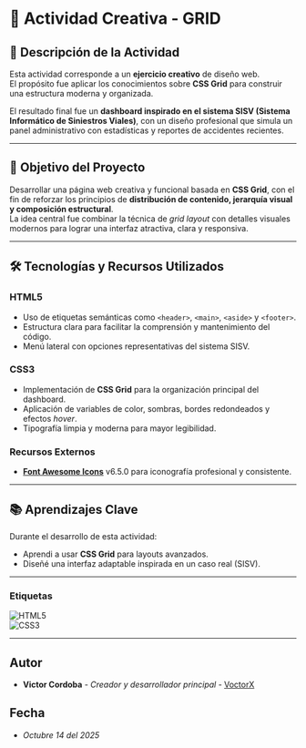 # 🧩 Actividad Creativa - GRID

## 📝 Descripción de la Actividad

Esta actividad corresponde a un **ejercicio creativo** de diseño web.  
El propósito fue aplicar los conocimientos sobre **CSS Grid** para construir una estructura moderna y organizada.

El resultado final fue un **dashboard inspirado en el sistema SISV (Sistema Informático de Siniestros Viales)**, con un diseño profesional que simula un panel administrativo con estadísticas y reportes de accidentes recientes.

---

## 🎯 Objetivo del Proyecto

Desarrollar una página web creativa y funcional basada en **CSS Grid**, con el fin de reforzar los principios de **distribución de contenido, jerarquía visual y composición estructural**.  
La idea central fue combinar la técnica de *grid layout* con detalles visuales modernos para lograr una interfaz atractiva, clara y responsiva.

---

## 🛠️ Tecnologías y Recursos Utilizados

### **HTML5**
- Uso de etiquetas semánticas como `<header>`, `<main>`, `<aside>` y `<footer>`.
- Estructura clara para facilitar la comprensión y mantenimiento del código.
- Menú lateral con opciones representativas del sistema SISV.

### **CSS3**
- Implementación de **CSS Grid** para la organización principal del dashboard.
- Aplicación de variables de color, sombras, bordes redondeados y efectos *hover*.
- Tipografía limpia y moderna para mayor legibilidad.

### **Recursos Externos**
- **[Font Awesome Icons](https://fontawesome.com/)** v6.5.0 para iconografía profesional y consistente.

---

## 📚 Aprendizajes Clave

Durante el desarrollo de esta actividad:
- Aprendi a usar **CSS Grid** para layouts avanzados.
- Diseñé una interfaz adaptable inspirada en un caso real (SISV).

---

### Etiquetas
![HTML5](https://img.shields.io/badge/HTML5-5-E34F26?style=for-the-badge&logo=html5&logoColor=white)  
![CSS3](https://img.shields.io/badge/CSS3-3-1572B6?style=for-the-badge&logo=css3&logoColor=white)

---

## Autor 

* **Victor Cordoba** - *Creador y desarrollador principal* - [VoctorX](https://github.com/VoctorX)

## Fecha 
* *Octubre 14 del 2025*

